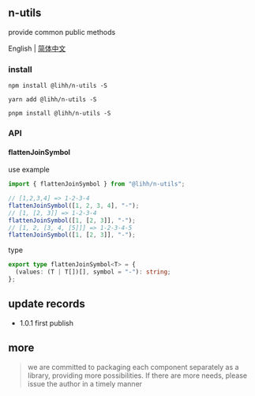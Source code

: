 ## n-utils

provide common public methods

English | [简体中文](https://github.com/a572251465/n-components/blob/main/packages/n-utils/README.md)

### install

```shell
npm install @lihh/n-utils -S
```

```shell
yarn add @lihh/n-utils -S
```

```shell
pnpm install @lihh/n-utils -S
```

### API

#### flattenJoinSymbol

use example

```js
import { flattenJoinSymbol } from "@lihh/n-utils";

// [1,2,3,4] => 1-2-3-4
flattenJoinSymbol([1, 2, 3, 4], "-");
// [1, [2, 3]] => 1-2-3-4
flattenJoinSymbol([1, [2, 3]], "-");
// [1, 2, [3, 4, [5]]] => 1-2-3-4-5
flattenJoinSymbol([1, [2, 3]], "-");
```

type

```ts
export type flattenJoinSymbol<T> = {
  (values: (T | T[])[], symbol = "-"): string;
};
```

## update records

- 1.0.1 first publish

## more

> we are committed to packaging each component separately as a library, providing more possibilities. If there are more needs, please issue the author in a timely manner

